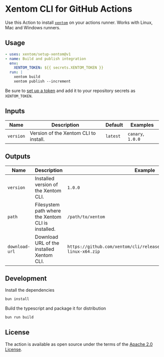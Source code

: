 # Xentom CLI for GitHub Actions

Use this Action to install [`xentom`](https://xentom.com) on your actions runner. Works with Linux, Mac and Windows runners.

## Usage

```yaml
- uses: xentom/setup-xentom@v1
- name: Build and publish integration
  env:
    XENTOM_TOKEN: ${{ secrets.XENTOM_TOKEN }}
  run: |
    xentom build
    xentom publish --increment
```

Be sure to [set up a token](https://xentom.com/tokens) and add it to your repository secrets as `XENTOM_TOKEN`.

## Inputs

| Name      | Description                           | Default  | Examples          |
| --------- | ------------------------------------- | -------- | ----------------- |
| `version` | Version of the Xentom CLI to install. | `latest` | `canary`, `1.0.0` |

## Outputs

| Name           | Description                                        | Example                                                                       |
| -------------- | -------------------------------------------------- | ----------------------------------------------------------------------------- |
| `version`      | Installed version of the Xentom CLI.               | `1.0.0`                                                                       |
| `path`         | Filesystem path where the Xentom CLI is installed. | `/path/to/xentom`                                                             |
| `download-url` | Download URL of the installed Xentom CLI.          | `https://github.com/xentom/cli/releases/latest/download/xentom-linux-x64.zip` |

## Development

Install the dependencies

```bash
bun install
```

Build the typescript and package it for distribution

```bash
bun run build
```

## License

The action is available as open source under the terms of the [Apache 2.0 License](https://opensource.org/license/apache-2-0/).
